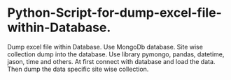 # Python-Script-for-dump-excel-file-within-Database.
Dump excel file within Database. Use MongoDb database. Site wise collection dump into the database. Use library pymongo, pandas, datetime, jason, time and others. At first connect with database and load the data. Then dump the data specific site wise collection.
